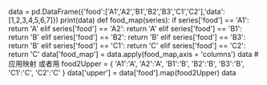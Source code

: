 data = pd.DataFrame({'food':['A1','A2','B1','B2','B3','C1','C2'],'data':[1,2,3,4,5,6,7]})
print(data)
def food_map(series):
    if series['food'] == 'A1':
        return 'A'
    elif series['food'] == 'A2':
        return 'A'
    elif series['food'] == 'B1':
        return 'B'
    elif series['food'] == 'B2':
        return 'B'
    elif series['food'] == 'B3':
        return 'B'
    elif series['food'] == 'C1':
        return 'C'
    elif series['food'] == 'C2':
        return 'C'
data['food_map'] = data.apply(food_map,axis = 'columns')
data
#应用映射
或者用
food2Upper = {
    'A1':'A',
    'A2':'A',
    'B1':'B',
    'B2':'B',
    'B3':'B',
    'C1':'C',
    'C2':'C'
}
data['upper'] = data['food'].map(food2Upper)
data
